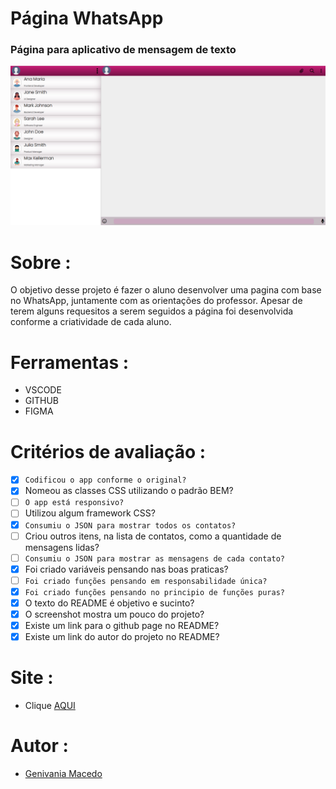 # Página WhatsApp 
### **Página para aplicativo de mensagem de texto**
![](./img/captura.png)

# Sobre :

O objetivo desse projeto é fazer o aluno desenvolver uma pagina com base no WhatsApp, juntamente com as orientações do professor.
 Apesar de terem alguns requesitos a serem seguidos a página foi desenvolvida conforme a criatividade de cada aluno.



# Ferramentas :

* VSCODE
* GITHUB
* FIGMA

# Critérios de avaliação :

- [x] `Codificou o app conforme o original?`
- [x] Nomeou as classes CSS utilizando o padrão BEM?
- [ ] `O app está responsivo?`
- [ ] Utilizou algum framework CSS?
- [x] `Consumiu o JSON para mostrar todos os contatos?`
- [ ] Criou outros itens, na lista de contatos, como a quantidade de mensagens lidas?
- [ ] `Consumiu o JSON para mostrar as mensagens de cada contato?`
- [x] Foi criado variáveis pensando nas boas praticas?
- [ ] `Foi criado funções pensando em responsabilidade única?`
- [x] `Foi criado funções pensando no principio de funções puras?`
- [x] O texto do README é objetivo e sucinto?
- [x] O screenshot mostra um pouco do projeto?
- [x] Existe um link para o github page no README?
- [x] Existe um link do autor do projeto no README?

# Site :
- Clique [AQUI](https://genivania.github.io/whatsApp-senai-1-2023/ds2m/genivania_macedo_oliveira/)


# Autor :

- [Genivania Macedo ](https://github.com/Genivania)
